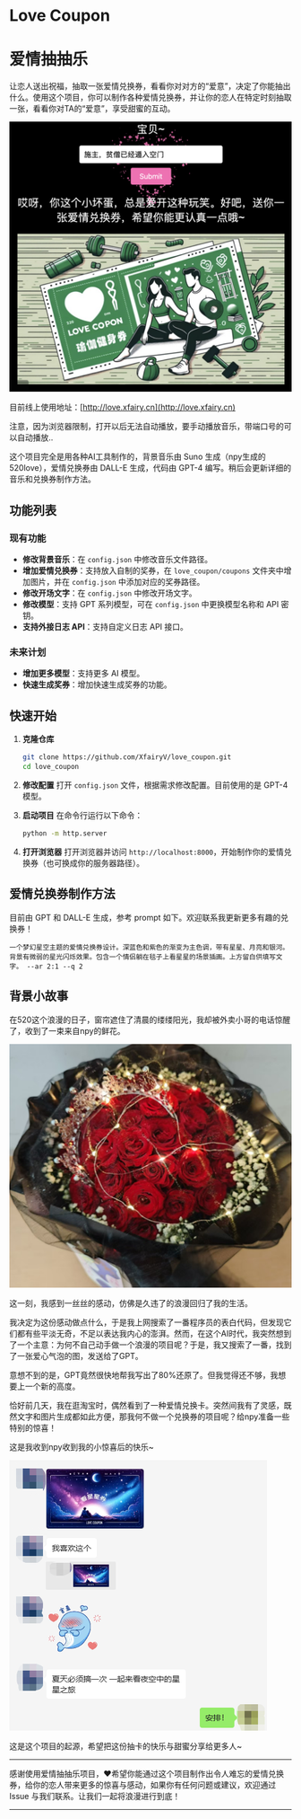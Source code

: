 # Love Coupon
# 爱情抽抽乐

让恋人送出祝福，抽取一张爱情兑换券，看看你对对方的“爱意”，决定了你能抽出什么。使用这个项目，你可以制作各种爱情兑换券，并让你的恋人在特定时刻抽取一张，看看你对TA的“爱意”，享受甜蜜的互动。

![爱情兑换券示例](docs/img/img1.png)

目前线上使用地址：[http://love.xfairy.cn](http://love.xfairy.cn)

注意，因为浏览器限制，打开以后无法自动播放，要手动播放音乐，带端口号的可以自动播放..

这个项目完全是用各种AI工具制作的，背景音乐由 Suno 生成（npy生成的520love），爱情兑换券由 DALL-E 生成，代码由 GPT-4 编写。稍后会更新详细的音乐和兑换券制作方法。


## 功能列表

### 现有功能
- **修改背景音乐**：在 `config.json` 中修改音乐文件路径。
- **增加爱情兑换券**：支持放入自制的奖券，在 `love_coupon/coupons` 文件夹中增加图片，并在 `config.json` 中添加对应的奖券路径。
- **修改开场文字**：在 `config.json` 中修改开场文字。
- **修改模型**：支持 GPT 系列模型，可在 `config.json` 中更换模型名称和 API 密钥。
- **支持外接日志 API**：支持自定义日志 API 接口。

### 未来计划
- **增加更多模型**：支持更多 AI 模型。
- **快速生成奖券**：增加快速生成奖券的功能。

## 快速开始

1. **克隆仓库**
   ```bash
   git clone https://github.com/XfairyV/love_coupon.git
   cd love_coupon
   ```

2. **修改配置**
   打开 `config.json` 文件，根据需求修改配置。目前使用的是 GPT-4 模型。

3. **启动项目**
   在命令行运行以下命令：
   ```bash
   python -m http.server
   ```

4. **打开浏览器**
   打开浏览器并访问 `http://localhost:8000`，开始制作你的爱情兑换券（也可换成你的服务器路径）。

## 爱情兑换券制作方法

目前由 GPT 和 DALL-E 生成，参考 prompt 如下。欢迎联系我更新更多有趣的兑换券！

```
一个梦幻星空主题的爱情兑换券设计。深蓝色和紫色的渐变为主色调，带有星星、月亮和银河。背景有微弱的星光闪烁效果。包含一个情侣躺在毯子上看星星的场景插画。上方留白供填写文字。 --ar 2:1 --q 2
```

## 背景小故事

在520这个浪漫的日子，窗帘遮住了清晨的缕缕阳光，我却被外卖小哥的电话惊醒了，收到了一束来自npy的鲜花。

![花](docs/img/img2.jpg)

这一刻，我感到一丝丝的感动，仿佛是久违了的浪漫回归了我的生活。

我决定为这份感动做点什么，于是我上网搜索了一番程序员的表白代码，但发现它们都有些平淡无奇，不足以表达我内心的澎湃。然而，在这个AI时代，我突然想到了一个主意：为何不自己动手做一个浪漫的项目呢？于是，我又搜索了一番，找到了一张爱心气泡的图，发送给了GPT。

意想不到的是，GPT竟然很快地帮我写出了80%还原了。但我觉得还不够，我想要上一个新的高度。

恰好前几天，我在逛淘宝时，偶然看到了一种爱情兑换卡。突然间我有了灵感，既然文字和图片生成都如此方便，那我何不做一个兑换券的项目呢？给npy准备一些特别的惊喜！

这是我收到npy收到我的小惊喜后的快乐~

![聊天](docs/img/img2.png)

这是这个项目的起源，希望把这份抽卡的快乐与甜蜜分享给更多人~


---

感谢使用爱情抽抽乐项目，❤️希望你能通过这个项目制作出令人难忘的爱情兑换券，给你的恋人带来更多的惊喜与感动，如果你有任何问题或建议，欢迎通过 Issue 与我们联系。让我们一起将浪漫进行到底！

---

